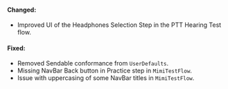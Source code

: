 #### Changed:
- Improved UI of the Headphones Selection Step in the PTT Hearing Test flow.



#### Fixed:
- Removed Sendable conformance from `UserDefaults`.
- Missing NavBar Back button in Practice step in `MimiTestFlow`.
- Issue with uppercasing of some NavBar titles in `MimiTestFlow`.


